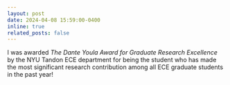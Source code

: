 ```yaml
---
layout: post
date: 2024-04-08 15:59:00-0400
inline: true
related_posts: false
---
```


I was awarded *The Dante Youla Award for Graduate Research Excellence* by the NYU Tandon ECE department for being the student who has made the most significant research contribution among all ECE graduate students in the past year!